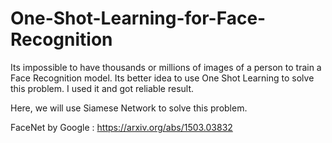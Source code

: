 # One-Shot-Learning-for-Face-Recognition
Its impossible to have thousands or millions of images of a person to train a Face Recognition model. Its better idea to use One Shot Learning to solve this problem.
I used it and got reliable result.

Here, we will use Siamese Network to solve this problem.





FaceNet by Google : https://arxiv.org/abs/1503.03832
